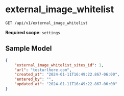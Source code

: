external_image_whitelist
=================

```shell
GET /api/v1/external_image_whitelist
```

**Required scope**: `settings`

Sample Model
------------

```json
{
	"external_image_whitelist_sites_id": 1,
    "url": "testurlhere.com",
    "created_at": "2024-01-11T16:49:22.867-06:00",
    "entered_by": "",
    "updated_at": "2024-01-11T16:49:22.867-06:00"
}
```